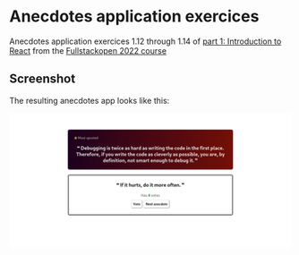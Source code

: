 # Anecdotes application exercices

Anecdotes application exercices 1.12 through 1.14 of [part 1: Introduction to React](https://fullstackopen.com/en/part1) from the [Fullstackopen 2022 course](https://fullstackopen.com/en)

## Screenshot

The resulting anecdotes app looks like this:

![Anecdotes app final result screenshot](/.github/screenshots/anecdotes.png)
